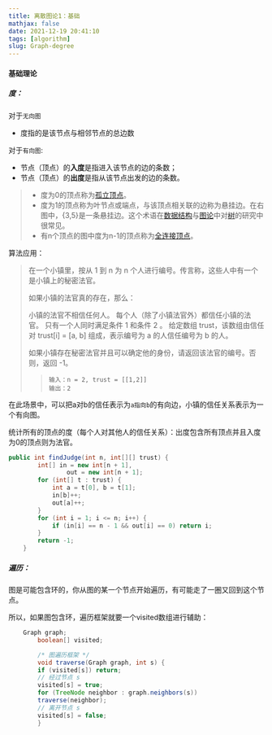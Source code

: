 ```yaml
---
title: 离散图论1：基础
mathjax: false
date: 2021-12-19 20:41:10
tags: [algorithm]
slug: Graph-degree
---
```


#### 基础理论

##### 度：

对于`无向图`

- 度指的是该节点与相邻节点的总边数

对于`有向图`:

- 节点（顶点）的**入度**是指进入该节点的边的条数；
- 节点（顶点）的**出度**是指从该节点出发的边的条数。

> - 度为0的顶点称为[孤立顶点](https://zh.wikipedia.org/wiki/顶点_(图论))。
> - 度为1的顶点称为叶节点或端点，与该顶点相关联的边称为悬挂边。在右图中，{3,5}是一条悬挂边。这个术语在[数据结构](https://zh.wikipedia.org/wiki/数据结构)与[图论](https://zh.wikipedia.org/wiki/图论)中对[树](https://zh.wikipedia.org/wiki/树_(数据结构))的研究中很常见。
> - 有n个顶点的图中度为n-1的顶点称为[全连接顶点](https://zh.wikipedia.org/w/index.php?title=全连接顶点&action=edit&redlink=1)。



算法应用：

> 在一个小镇里，按从 1 到 n 为 n 个人进行编号。传言称，这些人中有一个是小镇上的秘密法官。
>
> 如果小镇的法官真的存在，那么：
>
> 小镇的法官不相信任何人。
> 每个人（除了小镇法官外）都信任小镇的法官。
> 只有一个人同时满足条件 1 和条件 2 。
> 给定数组 trust，该数组由信任对 trust[i] = [a, b] 组成，表示编号为 a 的人信任编号为 b 的人。
>
> 如果小镇存在秘密法官并且可以确定他的身份，请返回该法官的编号。否则，返回 -1。
>
> > ```
> > 输入：n = 2, trust = [[1,2]]
> > 输出：2
> > ```

在此场景中，可以把a对b的信任表示为`a指向b`的有向边，小镇的信任关系表示为一个有向图。

统计所有的顶点的度（每个人对其他人的信任关系）：出度包含所有顶点并且入度为0的顶点则为法官。

```java
public int findJudge(int n, int[][] trust) {
        int[] in = new int[n + 1],
                out = new int[n + 1];
        for (int[] t : trust) {
            int a = t[0], b = t[1];
            in[b]++;
            out[a]++;
        }
        for (int i = 1; i <= n; i++) {
            if (in[i] == n - 1 && out[i] == 0) return i;
        }
        return -1;
    }
```

##### 遍历：

图是可能包含环的，你从图的某一个节点开始遍历，有可能走了一圈又回到这个节点。

所以，如果图包含环，遍历框架就要一个visited数组进行辅助：

```java
    Graph graph;
        boolean[] visited;

        /* 图遍历框架 */
        void traverse(Graph graph, int s) {
        if (visited[s]) return;
        // 经过节点 s
        visited[s] = true;
        for (TreeNode neighbor : graph.neighbors(s))
        traverse(neighbor);
        // 离开节点 s
        visited[s] = false;
        }
```


